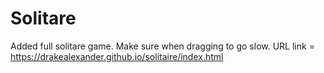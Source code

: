 # Solitare
Added full solitare game. Make sure when dragging to go slow.
URL link = https://drakealexander.github.io/solitaire/index.html
